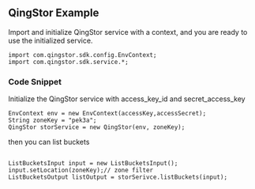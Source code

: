 ## QingStor Example


Import and initialize QingStor service with a context, and you are ready to use the initialized service.


```
import com.qingstor.sdk.config.EnvContext;
import com.qingstor.sdk.service.*;
```

### Code Snippet

Initialize the QingStor service with access_key_id and secret_access_key

```
EnvContext env = new EnvContext(accessKey,accessSecret);
String zoneKey = "pek3a";
QingStor storService = new QingStor(env, zoneKey);

```

then you can list buckets


```

ListBucketsInput input = new ListBucketsInput();
input.setLocation(zoneKey);// zone filter
ListBucketsOutput listOutput = storSerivce.listBuckets(input);


```